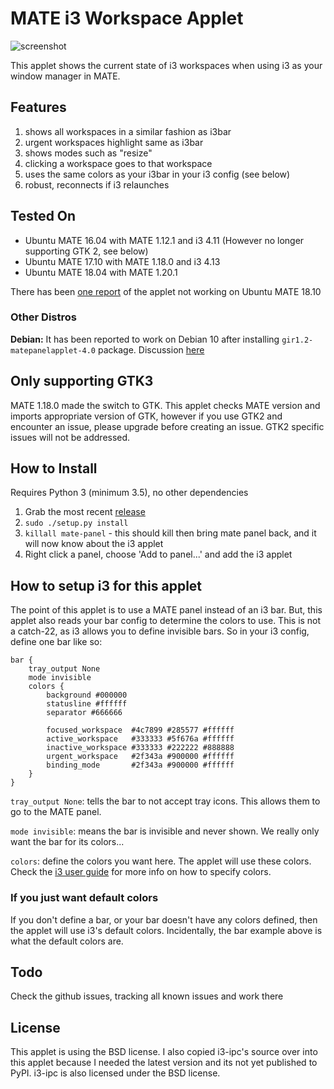 # MATE i3 Workspace Applet

![screenshot](https://raw.github.com/city41/mate-i3-applet/master/screenshot.png)

This applet shows the current state of i3 workspaces when using i3 as your window manager in MATE.

## Features
1. shows all workspaces in a similar fashion as i3bar
2. urgent workspaces highlight same as i3bar
3. shows modes such as "resize"
4. clicking a workspace goes to that workspace
5. uses the same colors as your i3bar in your i3 config (see below)
6. robust, reconnects if i3 relaunches

## Tested On

* Ubuntu MATE 16.04 with MATE 1.12.1 and i3 4.11 (However no longer supporting GTK 2, see below)
* Ubuntu MATE 17.10 with MATE 1.18.0 and i3 4.13
* Ubuntu MATE 18.04 with MATE 1.20.1

There has been [one report](https://github.com/city41/mate-i3-applet/issues/11#issuecomment-431692546) of the applet not working on Ubuntu MATE 18.10

### Other Distros

**Debian:** It has been reported to work on Debian 10 after installing `gir1.2-matepanelapplet-4.0` package. Discussion [here](https://github.com/city41/mate-i3-applet/issues/23)

## Only supporting GTK3

MATE 1.18.0 made the switch to GTK. This applet checks MATE version and imports appropriate version of GTK,
however if you use GTK2 and encounter an issue, please upgrade before creating an issue. GTK2 specific issues
will not be addressed.

## How to Install

Requires Python 3 (minimum 3.5), no other dependencies

1. Grab the most recent [release](https://github.com/city41/mate-i3-applet/releases)
2. `sudo ./setup.py install`
3. `killall mate-panel` - this should kill then bring mate panel back, and it will now know about the i3 applet
4. Right click a panel, choose 'Add to panel...' and add the i3 applet

## How to setup i3 for this applet

The point of this applet is to use a MATE panel instead of an i3 bar. But, this applet also reads your bar config to determine the colors to use. This is not a catch-22, as i3 allows you to define invisible bars. So in your i3 config, define one bar like so:

```
bar {
    tray_output None
    mode invisible
    colors {
        background #000000
        statusline #ffffff
        separator #666666

        focused_workspace  #4c7899 #285577 #ffffff
        active_workspace   #333333 #5f676a #ffffff
        inactive_workspace #333333 #222222 #888888
        urgent_workspace   #2f343a #900000 #ffffff
        binding_mode       #2f343a #900000 #ffffff
    }
}
```

`tray_output None`: tells the bar to not accept tray icons. This allows them to go to the MATE panel.

`mode invisible`: means the bar is invisible and never shown. We really only want the bar for its colors...

`colors`: define the colors you want here. The applet will use these colors. Check the [i3 user guide](https://i3wm.org/docs/userguide.html#_colors) for more info on how to specify colors.

### If you just want default colors

If you don't define a bar, or your bar doesn't have any colors defined, then the applet will use i3's default colors. Incidentally, the bar example above is what the default colors are.

## Todo

Check the github issues, tracking all known issues and work there

## License

This applet is using the BSD license. I also copied i3-ipc's source over into this applet because I needed the latest version and its not yet published to PyPI. i3-ipc is also licensed under the BSD license.
